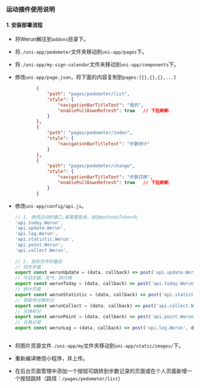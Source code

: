 

### 运动插件使用说明

#### 1. 安装部署流程

* 将Werun解压到`addons`目录下。

* 将`./uni-app/pedometer`文件夹移动到`uni-app/pages`下。

* 将`./uni-app/my-sign-calendar`文件夹移动到`uni-app/components`下。

* 修改`uni-app/page.json`，将下面的内容复制到`pages:[{},{},{},...]`

	```json
			{
				"path": "pages/pedometer/list",
				"style": {
					"navigationBarTitleText": "我的",
					"enablePullDownRefresh": true	// 下拉刷新
				}
			},
			{
				"path": "pages/pedometer/index",
				"style": {
					"navigationBarTitleText": "步数统计"
				}
			},
			{
				"path": "pages/pedometer/change",
				"style": {
					"navigationBarTitleText": "步数兑换",
					"enablePullDownRefresh": true	// 下拉刷新
				}
			}
	```

	

* 修改`uni-app/config/api.js`。

	```js
	// 1. 微信运动的接口,都需要登录。放到methodsToken中。
	'api.today.Werun',
	'api.update.Werun',
	'api.log.Werun',
	'api.statistic.Werun',
	'api.point.Werun',
	'api.collect.Werun',
	        
	// 2. 放到文件的最后
	// 同步步数
	export const werunUpdate = (data, callback) => post('api.update.Werun', data, callback);
	// 今日步数、天气、排行榜
	export const werunToday = (data, callback) => post('api.today.Werun', data, callback);
	// 统计页面
	export const werunStatistic = (data, callback) => post('api.statistic.Werun', data, callback);
	// 获取待兑换积分
	export const werunCollect = (data, callback) => post('api.collect.Werun', data, callback);
	// 兑换积分
	export const werunPoint = (data, callback) => post('api.point.Werun', data, callback);
	// 兑换记录
	export const werunLog = (data, callback) => post('api.log.Werun', data, callback);
	        
	```

* 将图片资源文件`./uni-app/my`文件夹移动到`uni-app/static/images/`下。

* 重新编译微信小程序，并上传。

* 在后台页面管理中添加一个按钮可跳转到步数记录的页面或在个人页面新增一个按钮跳转（路径：`/pages/pedometer/list`）